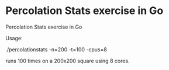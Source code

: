 # Percolation Stats exercise in Go

Percolation Stats exercise in Go

Usage:

  ./percolationstats -n=200 -t=100  -cpus=8
  
runs 100 times on a 200x200 square using 8 cores.